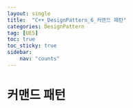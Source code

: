 ```yaml
---
layout: single
title:  "C++_DesignPattern_6_커맨드 패턴"
categories: DesignPattern
tag: [UE5]
toc: true
toc_sticky: true
sidebar:
    nav: "counts"
---
```


# 커맨드 패턴


